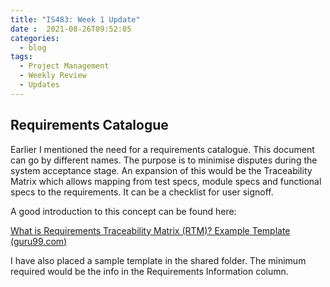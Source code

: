 ```yaml
---
title: "IS483: Week 1 Update"
date :  2021-08-26T09:52:05
categories:
  - blog
tags:
  - Project Management
  - Weekly Review
  - Updates
---
```


## Requirements Catalogue

Earlier I mentioned the need for a requirements catalogue. This document can go by different names. The purpose is to minimise disputes during the system acceptance stage. An expansion of this would be the Traceability Matrix which allows mapping from test specs, module specs and functional specs to the requirements. It can be a checklist for user signoff.

A good introduction to this concept can be found here:

[What is Requirements Traceability Matrix (RTM)? Example Template (guru99.com)](https://www.guru99.com/traceability-matrix.html)


I have also placed a sample template in the shared folder. The minimum required would be the info in the Requirements Information column.

